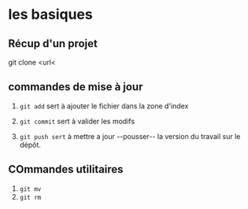 # les basiques

## Récup d'un projet

git clone \<url\<


## commandes de mise à jour

1. `git add` sert à ajouter le fichier dans la zone d'index

2. `git commit` sert à valider les modifs

3. `git push sert` à mettre a jour --pousser-- la version du travail sur le dépôt.

## COmmandes utilitaires

1. `git mv`
2. `git rm`


